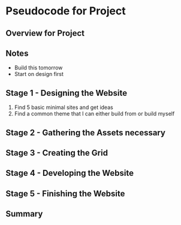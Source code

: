 # Pseudocode for Project

## Overview for Project 

## Notes
- Build this tomorrow 
- Start on design first

## Stage 1 - Designing the Website
1. Find 5 basic minimal sites and get ideas
2. Find a common theme that I can either build from or build myself 

## Stage 2 - Gathering the Assets necessary

## Stage 3 - Creating the Grid

## Stage 4 - Developing the Website 

## Stage 5 - Finishing the Website 

## Summary 